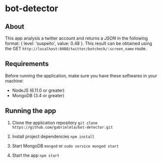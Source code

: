 # bot-detector

## About
This app analysis a twitter account and returns a _JSON_ in the following format: { level: 'suspeito', value: 0.48 }. This result can be obtained using the GET `http://localhost:8080/twitter/botcheck/:screen_name` route.

## Requirements

Before running the application, make sure you have these softwares in your machine:

* NodeJS (6.11.0 or greater)
* MongoDB (3.4 or greater)

## Running the app

1. Clone the application repository
    `git clone https://github.com/gabrielmla/bot-detector.git`
    
2. Install project dependencies
    `npm install`

3. Start MongoDB
    `mongod` or `sudo service mongod start`
  
4. Start the app
    `npm start`
    
